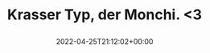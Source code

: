 ---
retweeted: false
source: <a href="https://mobile.twitter.com" rel="nofollow">Twitter Web App</a>
entities:
  hashtags: []
  symbols: []
  user_mentions: []
  urls:
  - url: https://t.co/JBbpT0PgTt
    expanded_url: https://www.ndr.de/fernsehen/sendungen/kulturjournal/Niemals-satt-Wie-der-Saenger-Monchi-60-Kilo-abnahm,kulturjournal8604.html
    display_url: ndr.de/fernsehen/send…
    indices:
    - '32'
    - '55'
display_text_range:
- '0'
- '55'
favorite_count: '1'
id_str: '1518699378432782337'
truncated: false
retweet_count: '0'
id: '1518699378432782337'
possibly_sensitive: false
created_at: Mon Apr 25 21:12:02 +0000 2022
favorited: false
full_text: Krasser Typ, der Monchi. &lt;3
lang: sv
quote_url: https://www.ndr.de/fernsehen/sendungen/kulturjournal/Niemals-satt-Wie-der-Saenger-Monchi-60-Kilo-abnahm,kulturjournal8604.html
tags:
- pesos/twitter
date: '2022-04-25T21:12:02+00:00'
src: https://twitter.com/bascht/status/1518699378432782337
original_url: https://twitter.com/bascht/status/1518699378432782337
type: twitter_tweet
text: Krasser Typ, der Monchi. &lt;3
title: 'Krasser Typ, der Monchi. &lt;3

  '

---